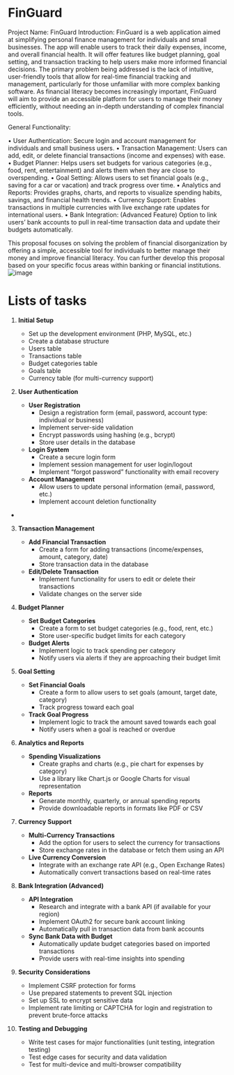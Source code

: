 # FinGuard
Project Name: FinGuard
Introduction:
FinGuard is a web application aimed at simplifying personal finance management for individuals and small businesses. The app will enable users to track their daily expenses, income, and overall financial health. It will offer features like budget planning, goal setting, and transaction tracking to help users make more informed financial decisions. The primary problem being addressed is the lack of intuitive, user-friendly tools that allow for real-time financial tracking and management, particularly for those unfamiliar with more complex banking software.
As financial literacy becomes increasingly important, FinGuard will aim to provide an accessible platform for users to manage their money efficiently, without needing an in-depth understanding of complex financial tools.

General Functionality:

•	User Authentication: Secure login and account management for individuals and small business users.
	•	Transaction Management: Users can add, edit, or delete financial transactions (income and expenses) with ease.
	•	Budget Planner: Helps users set budgets for various categories (e.g., food, rent, entertainment) and alerts them when they are close to overspending.
	•	Goal Setting: Allows users to set financial goals (e.g., saving for a car or vacation) and track progress over time.
	•	Analytics and Reports: Provides graphs, charts, and reports to visualize spending habits, savings, and financial health trends.
	•	Currency Support: Enables transactions in multiple currencies with live exchange rate updates for international users.
	•	Bank Integration: (Advanced Feature) Option to link users’ bank accounts to pull in real-time transaction data and update their budgets automatically.	

This proposal focuses on solving the problem of financial disorganization by offering a simple, accessible tool for individuals to better manage their money and improve financial literacy. You can further develop this proposal based on your specific focus areas within banking or financial institutions.
![image](https://github.com/user-attachments/assets/cc70fdea-7430-4d7e-89d4-81927d187d0a)
# Lists of tasks
1. **Initial Setup**
	- Set up the development environment (PHP, MySQL, etc.)
	- Create a database structure
	- Users table
	- Transactions table
	- Budget categories table
	- Goals table
	- Currency table (for multi-currency support)
2. **User Authentication**

	- **User Registration**
		- Design a registration form (email, password, account type: individual or business)
		- Implement server-side validation
		- Encrypt passwords using hashing (e.g., bcrypt)
		- Store user details in the database
	- **Login System**
		- Create a secure login form
		- Implement session management for user login/logout
		- Implement “forgot password” functionality with email recovery
	- **Account Management**
		- Allow users to update personal information (email, password, etc.)
		- Implement account deletion functionality
- 

3. **Transaction Management**

	- **Add Financial Transaction**
		- Create a form for adding transactions (income/expenses, amount, category, date)
		- Store transaction data in the database
	- **Edit/Delete Transaction**
		- Implement functionality for users to edit or delete their transactions
		- Validate changes on the server side

4. **Budget Planner**

	- **Set Budget Categories**
		- Create a form to set budget categories (e.g., food, rent, etc.)
		- Store user-specific budget limits for each category
	- **Budget Alerts**
		- Implement logic to track spending per category
		- Notify users via alerts if they are approaching their budget limit


5. **Goal Setting**

	- **Set Financial Goals**
		- Create a form to allow users to set goals (amount, target date, category)
		- Track progress toward each goal
	- **Track Goal Progress**
		- Implement logic to track the amount saved towards each goal
		- Notify users when a goal is reached or overdue

6. **Analytics and Reports**

	- **Spending Visualizations**
		- Create graphs and charts (e.g., pie chart for expenses by category)
		- Use a library like Chart.js or Google Charts for visual representation
	- **Reports**
		- Generate monthly, quarterly, or annual spending reports
		- Provide downloadable reports in formats like PDF or CSV

7. **Currency Support**

	- **Multi-Currency Transactions**
		- Add the option for users to select the currency for transactions
		- Store exchange rates in the database or fetch them using an API
	- **Live Currency Conversion**
		- Integrate with an exchange rate API (e.g., Open Exchange Rates)
		- Automatically convert transactions based on real-time rates

8. **Bank Integration (Advanced)**

	- **API Integration**
		- Research and integrate with a bank API (if available for your region)
		- Implement OAuth2 for secure bank account linking
		- Automatically pull in transaction data from bank accounts
	- **Sync Bank Data with Budget**
		- Automatically update budget categories based on imported transactions
		- Provide users with real-time insights into spending

9. **Security Considerations**

	- Implement CSRF protection for forms
	- Use prepared statements to prevent SQL injection
	- Set up SSL to encrypt sensitive data
	- Implement rate limiting or CAPTCHA for login and registration to prevent brute-force attacks

10. **Testing and Debugging**

    - Write test cases for major functionalities (unit testing, integration testing)
    - Test edge cases for security and data validation
    - Test for multi-device and multi-browser compatibility
      
